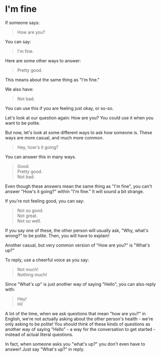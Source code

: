 # I'm fine

If someone says:
> How are you?

You can say:
> I'm fine.

Here are some other ways to answer:
> Pretty good.

This means about the same thing as "I'm fine."

We also have:
> Not bad.

You can use this if you are feeling just okay, or so-so.

Let's look at our question again: How are you?
You could use it when you want to be polite.

But now, let's look at some different ways to ask how someone is.
These ways are more casual, and much more common.

> Hey, how's it going?

You can answer this in many ways.
> Good.\
> Pretty good.\
> Not bad.

Even though these answers mean the same thing as "I'm fine", you can't answer "How's it going?" within "I'm fine." It will sound a bit strange.

If you're not feeling good, you can say:
> Not so good.\
> Not great.\
> Not so well.

If you say one of these, the other person will usually ask, "Why, what's wrong?" to be polite. Then, you will have to explain!

Another casual, but very common version of "How are you?" is "What's up?"

To reply, use a cheerful voice as you say:
> Not much!\
> Nothing much!

Since "What's up" is just another way of saying "Hello", you can also reply with:
> Hey!\
> Hi!

A lot of the time, when we ask questions that mean "how are you?" in English, we're not actually asking about the other person's health - we're only asking to be polite! You should think of these kinds of questions as another way of saying "Hello" - a way for the conversation to get started - instead of actual literal questions.

In fact, when someone asks you "what's up?" you don't even have to answer! Just say "What's up?" in reply.

